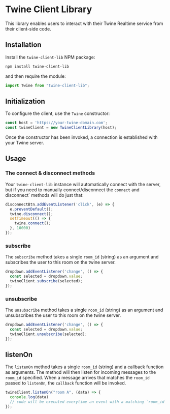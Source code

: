 # Twine Client Library

This library enables users to interact with their Twine Realtime service from their client-side code.

## Installation

Install the `twine-client-lib` NPM package:

```bash
npm install twine-client-lib
```

and then require the module:

```js
import Twine from "twine-client-lib";
```

## Initialization

To configure the client, use the `Twine` constructor:

```js
const host = 'https://your-twine-domain.com';
const twineClient = new TwineClientLibrary(host);
```

Once the constructor has been invoked, a connection is established with your Twine server.

## Usage

### The connect & disconnect methods

Your `twine-client-lib` instance will automatically connect with the server, but if you need to manually connect/disconnect the `connect` and disconnect` methods will do just that:

```js
disconnectBtn.addEventListener('click', (e) => {
  e.preventDefault();
  twine.disconnect();
  setTimeout(() => {
    twine.connect();
  }, 10000)
});
```

### subscribe

The `subscribe` method takes a single `room_id` (string) as an argument and subscribes the user to this room on the twine server.

```js
dropdown.addEventListener('change', () => {
  const selected = dropdown.value;
  twineClient.subscribe(selected);
});
```

### unsubscribe

The `unsubscribe` method takes a single `room_id` (string) as an argument and unsubscribes the user to this room on the twine server.

```js
dropdown.addEventListener('change', () => {
  const selected = dropdown.value;
  twineClient.unsubscribe(selected);
});
```

## listenOn

The `listenOn` method takes a single `room_id` (string) and a callback function as arguments. The method will then listen for incoming messages to the `room_id` specified. When a message arrives that matches the `room_id` passed to `listenOn`, the `callback` function will be invoked. 

```js
twineClient.listenOn("room A", (data) => {
  console.log(data)
  // code will be executed everytime an event with a matching `room_id` occurs
});
```